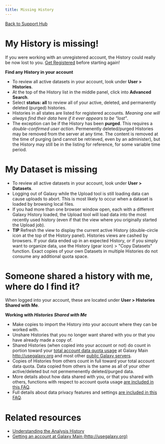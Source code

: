 ```yaml
---
title: Missing History
---
```

[Back to Support Hub](http://wiki.galaxyproject.org/support/)

# My History is missing!

If you were working with an unregistered account, the History could really be now lost to you. [Get Registered](/src/support/account) before starting again!

**Find any History in your account**

 * To review all active datasets in your account, look under **User > Histories**.
 * At the top of the History list in the middle panel, click into **Advanced Search**.
 * Select **status: all** to review all of your active, deleted, and permanently deleted (purged) histories.
 * Histories in all states are listed for registered accounts. _Meaning one will always find their data here if it ever appears to be "lost"_.
 * The exception can be if the History has been **purged**. This requires a _double-confirmed user action_. Permenently deleted/purged Histories may be removed from the server at any time. The content is removed at the time of purging (and cannot be retrieved, even by an administer), but the History may still be in the listing for reference, for some variable time period.
 
# My Dataset is missing

 * To review all active datasets in your account, look under **User > Datasets**.
 * Logging out of Galaxy while the Upload tool is still loading data can cause uploads to abort. This is most likely to occur when a dataset is loaded by browsing local files.
 * If you had more than one browser window open, each with a different Galaxy History loaded, the Upload tool will load data into the most recently used history (even if that the view where you originally started the Upload job). 
 * **TIP** Refresh the view to display the current active History (double-circle icon at the top of the History panel). Histories views are cashed by browsers. If your data ended up in an expected History, or if you simply want to organize data, use the History (gear icon) > "Copy Datasets" function. Exact copies of your own Datasets in multiple Histories do not consume any additional quota space.
        
# Someone shared a history with me, where do I find it?

When logged into your account, these are located under **User > Histories Shared with Me**.

**Working with _Histories Shared with Me_**

 * Make copies to import the History into your account where they can be worked with.
 * Unshare Histories that you no longer want shared with you or that you have already made a copy of.
 * Shared Histories (when copied into your account or not) do count in portion toward your [total account data quota usage](/src/support/account-quotas/) at Galaxy Main http://usegalaxy.org and most other [public Galaxy servers](/src/use).
 * Copies of Histories from others count in full toward your total account data quota. Data copied from others is the same as all of your other active/deleted but not permemenently deleted/purged data.
 * More details about how data shared with you, or that you shared with others, functions with respect to account quota usage [are included in this FAQ](/src/support/account-quotas/#find-histories-that-have-been-shared-with-you-and-unshare-those-not-needed).
 * Full details about data privacy features and settings [are included in this FAQ](/src/learn/privacy-features/).
        
# Related resources

 * [Understanding the Analysis History](/src/tutorials/histories/)
 * [Getting an account at Galaxy Main (http://usegalaxy.org)](/src/support/account)
